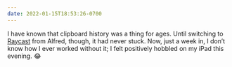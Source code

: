 ```yaml
---
date: 2022-01-15T18:53:26-0700
---
```


I have known that clipboard history was a thing for ages. Until switching to [Raycast](https://www.raycast.com) from Alfred, though, it had never stuck. Now, just a week in, I don’t know how I ever worked without it; I felt positively hobbled on my iPad this evening. 😂